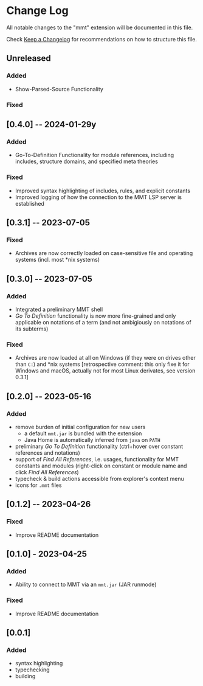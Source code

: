 # Change Log

All notable changes to the "mmt" extension will be documented in this file.

Check [Keep a Changelog](http://keepachangelog.com/) for recommendations on how to structure this file.

## Unreleased

### Added

- Show-Parsed-Source Functionality

### Fixed

## [0.4.0] -- 2024-01-29y

### Added

- Go-To-Definition Functionality for module references, including includes, structure domains, and specified meta theories

### Fixed

- Improved syntax highlighting of includes, rules, and explicit constants
- Improved logging of how the connection to the MMT LSP server is established

## [0.3.1] -- 2023-07-05

### Fixed

- Archives are now correctly loaded on case-sensitive file and operating systems (incl. most \*nix systems)

## [0.3.0] -- 2023-07-05

### Added

- Integrated a preliminary MMT shell
- *Go To Definition* functionality is now more fine-grained and only applicable on notations of a term (and not ambigiously on notations of its subterms)

### Fixed

- Archives are now loaded at all on Windows (if they were on drives other than `C:`) and \*nix systems [retrospective comment: this only fixe it for Windows and macOS, actually not for most Linux derivates, see version 0.3.1]

## [0.2.0] -- 2023-05-16

### Added

- remove burden of initial configuration for new users
  - a default `mmt.jar` is bundled with the extension
  - Java Home is automatically inferred from `java` on `PATH`
- preliminary *Go To Definition* functionality (ctrl+hover over constant references and notations)
- support of *Find All References*, i.e. usages,  functionality for MMT constants and modules (right-click on constant or module name and click *Find All References*)
- typecheck & build actions accessible from explorer's context menu
- icons for `.mmt` files

## [0.1.2] -- 2023-04-26

### Fixed

- Improve README documentation

## [0.1.0] - 2023-04-25

### Added

- Ability to connect to MMT via an `mmt.jar` (JAR runmode)

### Fixed

- Improve README documentation

## [0.0.1]

### Added

- syntax highlighting
- typechecking
- building
